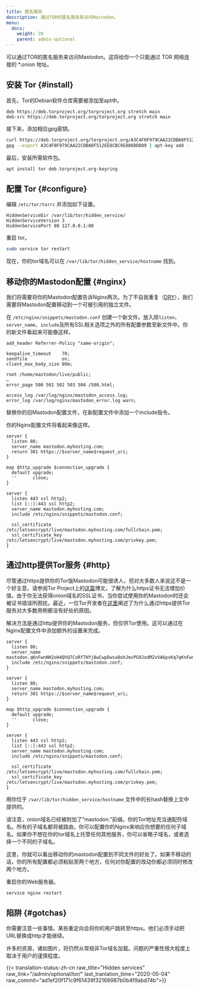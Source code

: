 ```yaml
---
title: 匿名服务
description: 通过TOR的匿名服务来访问Mastodon。
menu:
  docs:
    weight: 20
    parent: admin-optional
---
```


可以通过TOR的匿名服务来访问Mastodon。这将给你一个只能通过 TOR 网络连接的 \*.onion 地址。

## 安装 Tor {#install}

首先，Tor的Debian软件仓库需要被添加至apt中。

```text
deb https://deb.torproject.org/torproject.org stretch main
deb-src https://deb.torproject.org/torproject.org stretch main
```

接下来，添加相应gpg密钥。

```bash
curl https://deb.torproject.org/torproject.org/A3C4F0F979CAA22CDBA8F512EE8CBC9E886DDD89.asc | gpg --import
gpg --export A3C4F0F979CAA22CDBA8F512EE8CBC9E886DDD89 | apt-key add -
```

最后，安装所需软件包。

```bash
apt install tor deb.torproject.org-keyring
```

## 配置 Tor {#configure}

编辑 `/etc/tor/torrc` 并添加如下设置。

```text
HiddenServiceDir /var/lib/tor/hidden_service/
HiddenServiceVersion 3
HiddenServicePort 80 127.0.0.1:80
```

重启 tor。

```bash
sudo service tor restart
```

现在，你的tor域名可以在 `/var/lib/tor/hidden_service/hostname` 找到。

## 移动你的Mastodon配置 {#nginx}

我们将需要将你的Mastodon配置告诉Nginx两次。为了不自我重复（[DRY](https://en.wikipedia.org/wiki/Don%27t_repeat_yourself)），我们需要将Mastodon配置移动到一个可被引用的独立文件。

在 `/etc/nginx/snippets/mastodon.conf` 创建一个新文件。放入除`listen`、`server_name`、`include`及所有SSL相关选项之外的所有配置参数至新文件中。你的新文件看起来可能像这样。

```text
add_header Referrer-Policy "same-origin";

keepalive_timeout    70;
sendfile             on;
client_max_body_size 80m;

root /home/mastodon/live/public;
…
error_page 500 501 502 503 504 /500.html;

access_log /var/log/nginx/mastodon_access.log;
error_log /var/log/nginx/mastodon_error.log warn;
```

替换你的旧Mastodon配置文件，在新配置文件中添加一个include指令。

你的Nginx配置文件将看起来像这样。

```text
server {
  listen 80;
  server_name mastodon.myhosting.com;
  return 301 https://$server_name$request_uri;
}

map $http_upgrade $connection_upgrade {
  default upgrade;
  ''      close;
}

server {
  listen 443 ssl http2;
  list [::]:443 ssl http2;
  server_name mastodon.myhosting.com;
  include /etc/nginx/snippets/mastodon.conf;

  ssl_certificate /etc/letsencrypt/live/mastodon.myhosting.com/fullchain.pem;
  ssl_certificate_key /etc/letsencrypt/live/mastodon.myhosting.com/privkey.pem;
}
```

## 通过http提供Tor服务 {#http}

尽管通过https提供你的Tor版Mastodon可能很诱人，但对大多数人来说这不是一个好主意。请参阅Tor Project上的[这篇](https://blog.torproject.org/facebook-hidden-services-and-https-certs)博文，了解为什么https证书无法增加价值。由于你无法获得onion域名的SSL证书，当你尝试使用你的Mastodon时还会被证书错误所困扰。最近，一位Tor开发者在[这里](https://matt.traudt.xyz/p/o44SnkW2.html)阐述了为什么通过https提供Tor服务对大多数用例都没有好处的原因。

解决方法是通过http提供你的Mastodon服务，但仅供Tor使用。这可以通过在Nginx配置文件中添加额外的设置来完成。

```text
server {
  listen 80;
  server_name mastodon.qKnFwnNH2oH4QhQ7CoRf7HYj8wCwpDwsa8ohJmcPG9JodMZvVA6psKq7qKnFwnNH2oH4QhQ7CoRf7HYj8wCwpDwsa8ohJmcPG9JodMZvVA6psKq7.onion;
  include /etc/nginx/snippets/mastodon.conf;
}

server {
  listen 80;
  server_name mastodon.myhosting.com;
  return 301 https://$server_name$request_uri;
}

map $http_upgrade $connection_upgrade {
  default upgrade;
  ''      close;
}

server {
  listen 443 ssl http2;
  list [::]:443 ssl http2;
  server_name mastodon.myhosting.com;
  include /etc/nginx/snippets/mastodon.conf;

  ssl_certificate /etc/letsencrypt/live/mastodon.myhosting.com/fullchain.pem;
  ssl_certificate_key /etc/letsencrypt/live/mastodon.myhosting.com/privkey.pem;
}
```

用你位于 `/var/lib/tor/hidden_service/hostname` 文件中的长hash替换上文中提供的。

请注意，onion域名已经被附加了“mastodon.”前缀。你的Tor地址充当通配符域名。所有的子域名都将被路由，你可以配置你的Nginx来响应你想要的任何子域名。如果你不想在你的tor域名上托管任何其他服务，你可以省略子域名，或者选择一个不同的子域名。

这里，你就可以看出移动你的mastodon配置到不同文件的好处了。如果不移动的话，你的所有配置都必须粘贴至两个地方，任何对你配置的改动你都必须同时修改两个地方。

重启你的Web服务器。

```bash
service nginx restart
```

## 陷阱 {#gotchas}

你需要注意一些事情。某些重定向会将你的用户跳转至https。他们必须手动把URL替换成http才能继续。

许多的资源，诸如图片，将仍然从常规非Tor域名加载。问题的严重性很大程度上取决于用户的谨慎程度。

{{< translation-status-zh-cn raw_title="Hidden services" raw_link="/admin/optional/tor/" last_tranlation_time="2020-05-04" raw_commit="ad1ef20f171c9f61439f32168987b0b4f9abd74b">}}
